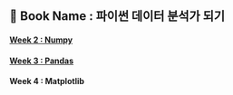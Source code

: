 ## 📘 Book Name : 파이썬 데이터 분석가 되기

#### [Week 2 : Numpy](https://github.com/jen0707/PythonDataA/blob/main/Numpy.ipynb)    
#### [Week 3 : Pandas](https://github.com/jen0707/PythonDataA/blob/main/Pandas.ipynb)    
#### Week 4 : Matplotlib      
